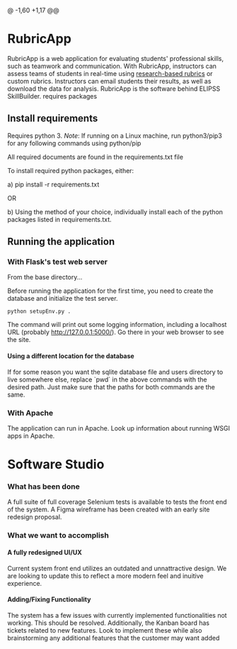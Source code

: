 @ -1,60 +1,17 @@

# RubricApp


RubricApp is a web application for evaluating students' professional skills, such as teamwork and communication. With RubricApp, instructors can assess teams of students in real-time using [research-based rubrics](http://elipss.com/) or custom rubrics. Instructors can email students their results, as well as download the data for analysis. RubricApp is the software behind ELIPSS SkillBuilder.
requires packages

## Install requirements

Requires python 3. 
 *Note*: If running on a Linux machine, run python3/pip3 for any following commands using python/pip

All required documents are found in the requirements.txt file

To install required python packages, either:

a) pip install -r requirements.txt

OR

b) Using the method of your choice, individually install each of the python packages listed in requirements.txt.

## Running the application

### With Flask's test web server

From the base directory...

Before running the application for the first time, you need to create the database and initialize the test server.
```
python setupEnv.py .
```

The command will print out some logging information, including a localhost URL (probably http://127.0.0.1:5000/). Go there in your web browser to see the site.

#### Using a different location for the database

If for some reason you want the sqlite database file and users directory to live somewhere else, replace \`pwd\` in the above commands with the desired path. Just make sure that the paths for both commands are the same.

### With Apache

The application can run in Apache. Look up information about running WSGI apps in Apache.

# Software Studio
### What has been done
A full suite of full coverage Selenium tests is available to tests the front end of the system.
A Figma wireframe has been created with an early site redesign proposal.
### What we want to accomplish
#### A fully redesigned UI/UX
Current system front end utilizes an outdated and unnattractive design.
We are looking to update this to reflect a more modern feel and inuitive experience.
#### Adding/Fixing Functionality
The system has a few issues with currently implemented functionalities not working. This should be resolved. 
Additionally, the Kanban board has tickets related to new features. Look to implement these while also 
brainstorming any additional features that the customer may want added
